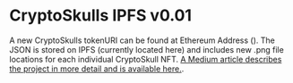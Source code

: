 # CryptoSkulls IPFS v0.01
A new CryptoSkulls tokenURI can be found at Ethereum Address (). The JSON is stored on IPFS (currently located here) and includes new .png file locations for each individual CryptoSkull NFT. [A Medium article describes the project in more detail and is available here.](https://www.quora.com).
